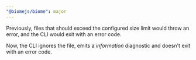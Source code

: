 ```yaml
---
"@biomejs/biome": major
---
```


Previously, files that should exceed the configured size limit would throw an error, and the CLI would exit with an error code.

Now, the CLI ignores the file, emits a *information* diagnostic and doesn't exit with an error code.
